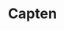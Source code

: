 ---
title: "Capten"
description: "Universal and Agnostic Orchestrator!"

url: capten
draft: false

navigation:
  logo: "images/icons/capten.svg"
  logo_text: "Capten"
  logo_text_color: "secblack"
  
#menu:
  #- name: "Capten Doc"
   # url: "https://docs.intelops.ai/changelog/capten/1.0.0/"

  navigation_button:
    enable: true
    icon: "far fa-user"
    label: "Log In"
    link: "#!"
  navigation_button_two:
    enable: true
    label: "Book Demo"
    link: "/product-demo-request-form/"

banner:
  bg_color: "#FF9E2C"
  subtitle: "Be the Captain"
  subtitle_color: ""
  title: "Build Secure Cloud-Native Ecosystem!"
  title_color: ""
  description: "Say goodbye to the trade-off between speed and security with Capten. The all-in-one DevSecOps platform facilitates close collaboration to build and manage cloud-native ecosystems for application and infrastructure modernization, automation, and security."
  description_color: ""
  image: images/banner/capten/capten-banner-image.svg
  button:
    enable: true
    label: "Book a Demo"
    #icon: "fas fa-arrow-right"
    link: "/product-demo-request-form/"
  video_button:
    enable: false
    label: "Watch demo"
    video_url: "https://www.youtube.com/embed/dyZcRRWiuuw"

# image_and_content_block
image_and_content_block:
  enable: true
  blocks:
  - enable: true
    subtitle: "Chaos at Work?"
    subtitle_color: ""
    title: "The Disconnect Between Dev, Sec, Ops & SRE"
    title_color: ""
    image: "images/content/capten/capten-row1.svg"
    content_position: "right" # Value will be - "left/right"
    bg_color: ""
    content_color: ""
    content: |
      * **Toolchain Fatigue**: Disparate DevOps tools lead to fragmented development process and lack of visibility into the overall state of software.
      * **No Self-Service**: Lack of self-service capabilities increases reliance on manual interventions, prolonging development cycles and impacting organizational profitability and sustainability.
      * **Deprioritizing Security**: Treating security as an afterthought exposes software to security breaches and increase the risk of non-compliance with industry regulations and data protection laws.
      * **Pressure to Ship**: Sacrificing security for speed leaves software vulnerable, compounded by imbalanced team sizes between development and security.
      * **Proprietary Frameworks**: Tools with vendor lock-ins and proprietary frameworks make scalability and adapting to changing business needs a huge challenge.

  - enable: true
    subtitle: "Empower"
    subtitle_color: ""
    title: "Set Sail for Engineering Enablement With Capten"
    title_color: ""
    image: "images/content/capten/capten-row2.svg"
    content_position: "left" # Value will be - "left/right"
    bg_color: "#e9f1ff"
    content_color: ""
    content: |
      Capten stack is an orchestration platform for engineering enablement and seamless collaboration while eliminating complexities of self-service implementation for agile DevSecOps, Developers Portal and Platform Engineering. All-in-One! 

      * **Ecosystem**: Build and Manage your cloud-native ecosystem easily with GitOps, Chaos Engineering, Platform Engineering, Self-Service, Internal Developers Platform and Software Supply Chain Security. 

      * **Boost Collaboration**: Collaborate effortlessly with distributed tracing, CICD integration, Testing and software supply chain security automation.

      * **Drive Innovation**: Empower engineering teams with a universal orchestration framework, fostering collaboration and fueling digital transformation.

      * **Standardize Security**: Run tools from a single platform, reduce duplicate results and false positives, and enable faster issue remediation and consistent application security automation processes.

      * **Accelerate Release Velocity**: Deliver new builds quickly and effortlessly, streamline development pipelines, and increase automation for faster software progression.


  - enable: true
    subtitle: "Features"
    subtitle_color: ""
    title: "Self-Serve Orchestration Platform for Continuous Modernization"
    title_color: ""
    image: "images/content/capten/capten-row3.svg"
    content_position: "right" # Value will be - "left/right"
    bg_color: ""
    content_color: ""
    content: |
      Capten sails the isolated, full managed, certified and security hardened built-in Kubernetes ship. 
      * Real-time insights for modern applications and cloud-native infrastructure for easier Ops and SRE.
      * Automated Vulnerability Risk Management for Software Supply Chain Security.
      * Distributed Tracing for efficient debugging and performance using openTelemetry (OTL).
      * GitOps principles for consistent and secure Continuous Delivery & Continous Deployments.
      * Backup and recovery capabilities to safeguard your control cluster(s) data and applications.
      * Industry-best open-source tools to enhance your cloud-native ecosystem to always keep you up-to-date.
      * Kubernetes native tool kits streamlined CI pipelines, enabling automated and efficient software delivery.
      * Protect your cloud-native applications and infrastructure from threats and vulnerabilities.
      * Automated secure software supply chain measures.


  - enable: true
    subtitle: "Integrations"
    subtitle_color: ""
    title: "What Can be Integrated? No Limit!"
    title_color: ""
    image: "images/content/capten/capten-row4.svg"
    content_position: "left" # Value will be - "left/right"
    bg_color: ""
    content_color: ""
    content: |
      * Your favorite tools and platforms in one place. 
      * We heavly validate and support open-source. 
      * Hand picked.
      * We create and contribute to open-source projects. 
      * Unified Orchestration.


call_to_action:
  enable: true
  title: "Start using <br/> Capten <br/> platform today..."
  title_color: "#fff"
  # subtitle: ""
  # subtitle_color: ""
  image: "images/call-to-actions/capten/robo-image.svg"
  button_label: "Book a Demo"
  button_link: "/product-demo-request-form/"
  bg_color: "#FF9E2C"
  bottom_bg_color: "#091922"

# footer:
#   footer_light: false
#   bg_color: "red"
#   bg_image: "images/contact-image1.jpg"
#   bg_image_overlay_color: "rgba(0,0,0,.85)"
---
